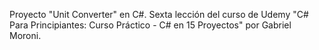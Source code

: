 Proyecto "Unit Converter" en C#. Sexta lección del curso de Udemy "C# Para Principiantes: Curso Práctico - C# en 15 Proyectos" por Gabriel Moroni.